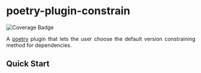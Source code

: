 # poetry-plugin-constrain

![Coverage Badge][coverage_badge]

<div align="justify">

A [poetry] plugin that lets the user choose the default version constraining method for dependencies.

</div>

## Quick Start

<div align="justify">

</div>

[coverage_badge]: https://img.shields.io/endpoint?url=https://gist.githubusercontent.com/adam-grant-hendry/6a95d35f234e3d7144a8b254a89a277b/raw/coverage_badge.json

[poetry]: https://python-poetry.org/
